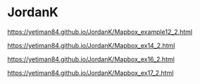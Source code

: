 # JordanK

https://yetiman84.github.io/JordanK/Mapbox_example12_2.html

https://yetiman84.github.io/JordanK/Mapbox_ex14_2.html

https://yetiman84.github.io/JordanK/Mapbox_ex16_2.html

https://yetiman84.github.io/JordanK/Mapbox_ex17_2.html
